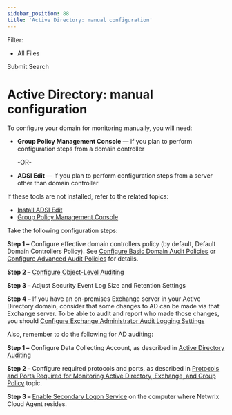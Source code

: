 ```yaml
---
sidebar_position: 88
title: 'Active Directory: manual configuration'
---
```


Filter: 

* All Files

Submit Search

# Active Directory: manual configuration

To configure your domain for monitoring manually, you will need:

* **Group Policy Management Console** — if you plan to perform configuration steps from a domain controller

  -OR-
* **ADSI Edit** — if you plan to perform configuration steps from a server other than domain controller

If these tools are not installed, refer to the related topics:

* [Install ADSI Edit](ADSI "Install ADSI Edit")
* [Group Policy Management Console](GroupPolicyManagementConsole "Group Policy Management Console")

Take the following configuration steps:

**Step 1 –**  Configure effective domain controllers policy (by default, Default Domain Controllers Policy). See [Configure Basic Domain Audit Policies](DomainAuditPolicies "Configure Basic Domain Audit Policies")
or
[Configure Advanced Audit Policies](AdvancedPolicy "Configure Advanced Audit Policies") for details.

**Step 2 –** [Configure Object-Level Auditing](ObjectLevel "Configure Object-Level Auditing")

**Step 3 –** Adjust Security Event Log Size and Retention Settings

**Step 4 –** If you have an on-premises Exchange server in your Active Directory domain, consider that some changes to AD can be made via that Exchange server. To be able to audit and report who made those changes, you should [Configure Exchange Administrator Audit Logging Settings](../../Admin/DataCollection/ActiveDirectory/AuditLogging "Configure Exchange Administrator Audit Logging Settings")

Also, remember to do the following for AD auditing:

**Step 1 –** Configure Data Collecting Account, as described in [Active Directory Auditing](../../Admin/DataCollection/ActiveDirectory/ActiveDirectoryAuditing "Active Directory Auditing")

**Step 2 –** Configure required protocols and ports, as described in [Protocols and Ports Required for Monitoring Active Directory, Exchange, and Group Policy](ProtocolsAndPorts "Protocols and Ports Required for Monitoring Active Directory, Exchange, and Group Policy") topic.

**Step 3 –** [Enable Secondary Logon Service](SecondaryLogonService "Enable Secondary Logon Service") on the computer where Netwrix Cloud Agent resides.